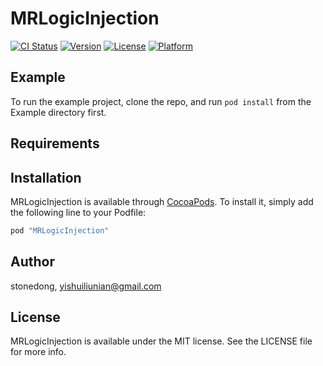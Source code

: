 # MRLogicInjection

[![CI Status](http://img.shields.io/travis/stonedong/MRLogicInjection.svg?style=flat)](https://travis-ci.org/stonedong/MRLogicInjection)
[![Version](https://img.shields.io/cocoapods/v/MRLogicInjection.svg?style=flat)](http://cocoapods.org/pods/MRLogicInjection)
[![License](https://img.shields.io/cocoapods/l/MRLogicInjection.svg?style=flat)](http://cocoapods.org/pods/MRLogicInjection)
[![Platform](https://img.shields.io/cocoapods/p/MRLogicInjection.svg?style=flat)](http://cocoapods.org/pods/MRLogicInjection)

## Example

To run the example project, clone the repo, and run `pod install` from the Example directory first.

## Requirements

## Installation

MRLogicInjection is available through [CocoaPods](http://cocoapods.org). To install
it, simply add the following line to your Podfile:

```ruby
pod "MRLogicInjection"
```

## Author

stonedong, yishuiliunian@gmail.com

## License

MRLogicInjection is available under the MIT license. See the LICENSE file for more info.
